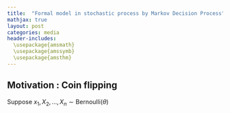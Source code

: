 ```yaml
---
title:  "Formal model in stochastic process by Markov Decision Process"
mathjax: true
layout: post
categories: media
header-includes:
  \usepackage{amsmath}
  \usepackage{amssymb}
  \usepackage{amsthm}
---
```


## Motivation : Coin flipping 

Suppose $x_{1},X_{2},...,X_{n} \sim \text{Bernoulli}(\theta)$
